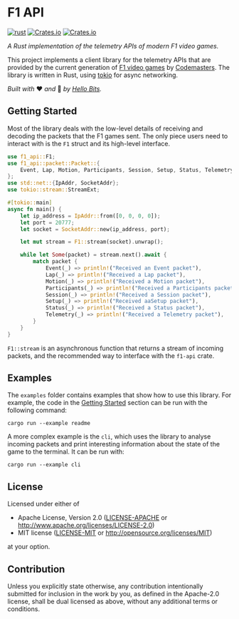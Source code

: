 # F1 API

[![rust](https://github.com/hellobits/f1-api/workflows/rust/badge.svg)](https://github.com/hellobits/f1-api/actions)
[![Crates.io](https://img.shields.io/crates/v/f1-api)][crate]
[![Crates.io](https://img.shields.io/crates/l/f1-api)][crate]

_A Rust implementation of the telemetry APIs of modern F1 video games._

This project implements a client library for the telemetry APIs that are
provided by the current generation of [F1 video games][f1] by [Codemasters].
The library is written in Rust, using [tokio] for async networking.

_Built with_ ❤ _and_ 🦀 _by [Hello Bits](https://github.com/hellobits)._

## Getting Started

Most of the library deals with the low-level details of receiving and decoding
the packets that the F1 games sent. The only piece users need to interact with
is the `F1` struct and its high-level interface.

```rust
use f1_api::F1;
use f1_api::packet::Packet::{
    Event, Lap, Motion, Participants, Session, Setup, Status, Telemetry
};
use std::net::{IpAddr, SocketAddr};
use tokio::stream::StreamExt;

#[tokio::main]
async fn main() {
    let ip_address = IpAddr::from([0, 0, 0, 0]);
    let port = 20777;
    let socket = SocketAddr::new(ip_address, port);

    let mut stream = F1::stream(socket).unwrap();

    while let Some(packet) = stream.next().await {
        match packet {
            Event(_) => println!("Received an Event packet"),
            Lap(_) => println!("Received a Lap packet"),
            Motion(_) => println!("Received a Motion packet"),
            Participants(_) => println!("Received a Participants packet"),
            Session(_) => println!("Received a Session packet"),
            Setup(_) => println!("Received aaSetup packet"),
            Status(_) => println!("Received a Status packet"),
            Telemetry(_) => println!("Received a Telemetry packet"),
        }
    }
}
```

`F1::stream` is an asynchronous function that returns a stream of incoming
packets, and the recommended way to interface with the `f1-api` crate.

## Examples

The `examples` folder contains examples that show how to use this library. For
example, the code in the [Getting Started](#getting-started) section can be run
with the following command:

```shell script
cargo run --example readme
```

A more complex example is the `cli`, which uses the library to analyse incoming
packets and print interesting information about the state of the game to the
terminal. It can be run with:

```shell script
cargo run --example cli
```

## License

Licensed under either of

- Apache License, Version 2.0 ([LICENSE-APACHE](LICENSE-APACHE) or <http://www.apache.org/licenses/LICENSE-2.0>)
- MIT license ([LICENSE-MIT](LICENSE-MIT) or <http://opensource.org/licenses/MIT>)

at your option.

## Contribution

Unless you explicitly state otherwise, any contribution intentionally submitted
for inclusion in the work by you, as defined in the Apache-2.0 license, shall be
dual licensed as above, without any additional terms or conditions.

[crate]: https://crates.io/crates/f1-api
[codemasters]: https://www.codemasters.com/
[f1]: https://www.codemasters.com/game/f1-2019/
[tokio]: https://tokio.rs/
